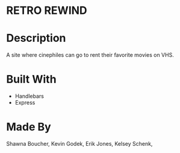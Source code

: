 # RETRO REWIND

# Description
A site where cinephiles can go to rent their favorite movies on VHS.

# Built With
* Handlebars
* Express

# Made By
Shawna Boucher,
Kevin Godek,
Erik Jones,
Kelsey Schenk,
